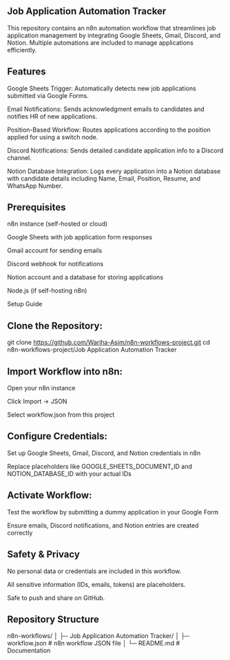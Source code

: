 ## Job Application Automation Tracker

This repository contains an n8n automation workflow that streamlines job application management by integrating Google Sheets, Gmail, Discord, and Notion. Multiple automations are included to manage applications efficiently.

## Features

Google Sheets Trigger: Automatically detects new job applications submitted via Google Forms.

Email Notifications: Sends acknowledgment emails to candidates and notifies HR of new applications.

Position-Based Workflow: Routes applications according to the position applied for using a switch node.

Discord Notifications: Sends detailed candidate application info to a Discord channel.

Notion Database Integration: Logs every application into a Notion database with candidate details including Name, Email, Position, Resume, and WhatsApp Number.

## Prerequisites

n8n instance (self-hosted or cloud)

Google Sheets with job application form responses

Gmail account for sending emails

Discord webhook for notifications

Notion account and a database for storing applications

Node.js (if self-hosting n8n)

Setup Guide

## Clone the Repository:

git clone https://github.com/Wariha-Asim/n8n-workflows-project.git
cd n8n-workflows-project/Job Application Automation Tracker


## Import Workflow into n8n:

Open your n8n instance

Click Import → JSON

Select workflow.json from this project

## Configure Credentials:

Set up Google Sheets, Gmail, Discord, and Notion credentials in n8n

Replace placeholders like GOOGLE_SHEETS_DOCUMENT_ID and NOTION_DATABASE_ID with your actual IDs

## Activate Workflow:

Test the workflow by submitting a dummy application in your Google Form

Ensure emails, Discord notifications, and Notion entries are created correctly

## Safety & Privacy

No personal data or credentials are included in this workflow.

All sensitive information (IDs, emails, tokens) are placeholders.

Safe to push and share on GitHub.

## Repository Structure
n8n-workflows/
│
├─ Job Application Automation Tracker/
│   ├─ workflow.json           # n8n workflow JSON file
│   └─ README.md               # Documentation

